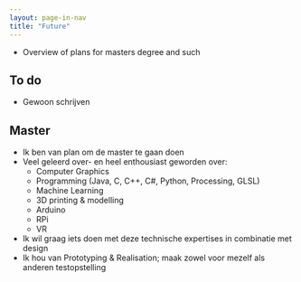 ```yaml
---
layout: page-in-nav
title: "Future"
---
```


- Overview of plans for masters degree and such

## To do

- Gewoon schrijven

## Master

- Ik ben van plan om de master te gaan doen
- Veel geleerd over- en heel enthousiast geworden over:
    - Computer Graphics
    - Programming (Java, C, C++, C#, Python, Processing, GLSL)
    - Machine Learning
    - 3D printing & modelling
    - Arduino
    - RPi
    - VR
- Ik wil graag iets doen met deze technische expertises in combinatie met design
- Ik hou van Prototyping & Realisation; maak zowel voor mezelf als anderen testopstelling

